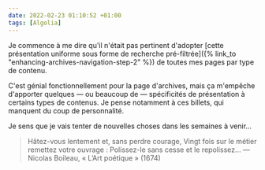 ```yaml
---
date: 2022-02-23 01:10:52 +01:00
tags: [Algolia]
---
```


Je commence à me dire qu'il n'était pas pertinent d'adopter [cette présentation uniforme sous forme de recherche pré-filtrée]({% link_to "enhancing-archives-navigation-step-2" %}) de toutes mes pages par type de contenu.

C'est génial fonctionnellement pour la page d'archives, mais ça m'empêche d'apporter quelques — ou beaucoup de — spécificités de présentation à certains types de contenus. Je pense notamment à ces billets, qui manquent du coup de personnalité.

Je sens que je vais tenter de nouvelles choses dans les semaines à venir…

> Hâtez-vous lentement et, sans perdre courage,
> Vingt fois sur le métier remettez votre ouvrage :
> Polissez-le sans cesse et le repolissez…
> —Nicolas Boileau, « L’Art poétique » (1674)
